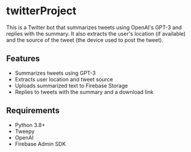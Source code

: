 # twitterProject
This is a Twitter bot that summarizes tweets using OpenAI's GPT-3 and replies with the summary. It also extracts the user's location (if available) and the source of the tweet (the device used to post the tweet).

## Features

- Summarizes tweets using GPT-3
- Extracts user location and tweet source
- Uploads summarized text to Firebase Storage
- Replies to tweets with the summary and a download link

## Requirements

- Python 3.8+
- Tweepy
- OpenAI
- Firebase Admin SDK
